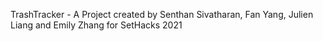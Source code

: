 TrashTracker - A Project created by Senthan Sivatharan, Fan Yang, Julien Liang and Emily Zhang for SetHacks 2021
